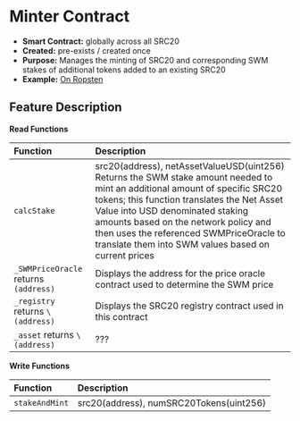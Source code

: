 # Minter Contract

* **Smart Contract:** globally across all SRC20
* **Created:** pre-exists / created once
* **Purpose:** Manages the minting of SRC20 and corresponding SWM stakes of additional  tokens added to an existing SRC20 
* **Example:**  [On Ropsten](https://ropsten.etherscan.io/address/0xe0e57388e696c4db04643147070532111b21b8e8#code)  

## Feature Description

**Read Functions**

| Function | Description |
| :--- | :--- |
| `calcStake` | src20\(address\), netAssetValueUSD\(uint256\)   Returns the SWM stake amount needed to mint an additional amount of specific SRC20 tokens; this function translates the Net Asset Value into USD denominated staking amounts based on the network policy and then uses the referenced SWMPriceOracle to translate them into SWM values based on current prices |
| `_SWMPriceOracle` returns `(address)` | Displays the address for the price oracle contract used to determine the SWM price |
| `_registry` returns `\(address)` | Displays the SRC20 registry contract used in this contract |
| `_asset` returns `\(address)` | ??? |

**Write Functions**

| Function | Description |
| :--- | :--- |
| `stakeAndMint` | src20\(address\), numSRC20Tokens\(uint256\) |

